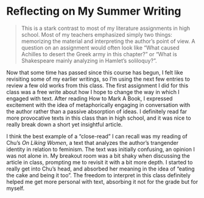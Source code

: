 # Reflecting on My Summer Writing

> This is a stark contrast to most of my literature assignments in high school. Most of my teachers emphasized simply two things: memorizing the material and interpreting the author’s point of view. A question on an assignment would often look like “What caused Achilles to desert the Greek army in this chapter?” or “What is Shakespeare mainly analyzing in Hamlet’s soliloquy?”.

Now that some time has passed since this course has begun, I felt like revisiting some of my earlier writings, so I’m using the next few entries to review a few old works from this class. The first assignment I did for this class was a free write about how I hope to change the way in which I engaged with text. After reading How to Mark A Book, I expressed excitement with the idea of metaphorically engaging in conversation with the author rather than a passive absorption of ideas. I definitely read far more provocative texts in this class than in high school, and it was nice to really break down a short yet insightful article.

I think the best example of a “close-read” I can recall was my reading of Chu’s _On Liking Women_, a text that analyzes the author’s trangender identity in relation to feminism. The text was initially confusing, an opinion I was not alone in. My breakout room was a bit shaky when discussing the article in class, prompting me to revisit it with a bit more depth. I started to really get into Chu’s head, and absorbed her meaning in the idea of “eating the cake and being it too”. The freedom to interpret in this class definitely helped me get more personal with text, absorbing it not for the grade but for myself.
